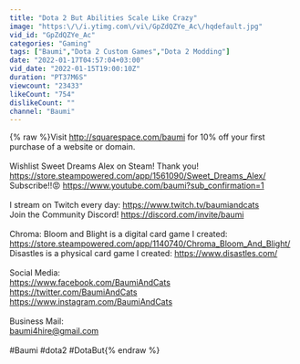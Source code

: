 ```yaml
---
title: "Dota 2 But Abilities Scale Like Crazy"
image: "https:\/\/i.ytimg.com\/vi\/GpZdQZYe_Ac\/hqdefault.jpg"
vid_id: "GpZdQZYe_Ac"
categories: "Gaming"
tags: ["Baumi","Dota 2 Custom Games","Dota 2 Modding"]
date: "2022-01-17T04:57:04+03:00"
vid_date: "2022-01-15T19:00:10Z"
duration: "PT37M6S"
viewcount: "23433"
likeCount: "754"
dislikeCount: ""
channel: "Baumi"
---
```

{% raw %}Visit <a rel="nofollow" target="blank" href="http://squarespace.com/baumi">http://squarespace.com/baumi</a> for 10% off your first purchase of a website or domain.<br /><br />Wishlist Sweet Dreams Alex on Steam! Thank you! <a rel="nofollow" target="blank" href="https://store.steampowered.com/app/1561090/Sweet_Dreams_Alex/">https://store.steampowered.com/app/1561090/Sweet_Dreams_Alex/</a><br />Subscribe!!😡 <a rel="nofollow" target="blank" href="https://www.youtube.com/baumi?sub_confirmation=1">https://www.youtube.com/baumi?sub_confirmation=1</a><br /><br />I stream on Twitch every day: <a rel="nofollow" target="blank" href="https://www.twitch.tv/baumiandcats">https://www.twitch.tv/baumiandcats</a><br />Join the Community Discord! <a rel="nofollow" target="blank" href="https://discord.com/invite/baumi">https://discord.com/invite/baumi</a><br /><br />Chroma: Bloom and Blight is a digital card game I created: <a rel="nofollow" target="blank" href="https://store.steampowered.com/app/1140740/Chroma_Bloom_And_Blight/">https://store.steampowered.com/app/1140740/Chroma_Bloom_And_Blight/</a><br />Disastles is a physical card game I created: <a rel="nofollow" target="blank" href="https://www.disastles.com/">https://www.disastles.com/</a><br /><br />Social Media:<br /><a rel="nofollow" target="blank" href="https://www.facebook.com/BaumiAndCats">https://www.facebook.com/BaumiAndCats</a><br /><a rel="nofollow" target="blank" href="https://twitter.com/BaumiAndCats">https://twitter.com/BaumiAndCats</a><br /><a rel="nofollow" target="blank" href="https://www.instagram.com/BaumiAndCats">https://www.instagram.com/BaumiAndCats</a><br /><br />Business Mail:<br />baumi4hire@gmail.com<br /><br />#Baumi #dota2 #DotaBut{% endraw %}
